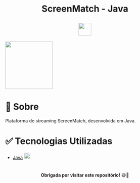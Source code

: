 <h1 align="center"> 
    <p>ScreenMatch - Java</p>
    <img loading="lazy" src = "https://cdn.jsdelivr.net/gh/devicons/devicon/icons/java/java-original.svg" width="40" height="40"/>
</h1>

<p align="left">
    <img width=150 src="https://img.shields.io/badge/STATUS-EM_DESENVOLVIMENTO-GREEN"/>
</p>

# 📕 Sobre
Plataforma de streaming ScreenMatch, desenvolvida em Java.

#  ✅ Tecnologias Utilizadas
- [Java](https://docs.oracle.com/en/java/) <img loading="lazy" src = "https://cdn.jsdelivr.net/gh/devicons/devicon/icons/java/java-original.svg" width="20" height="20"/>

#
<p align = center> <b> Obrigada por visitar este repositório!</b> 😄🎥 </p>
